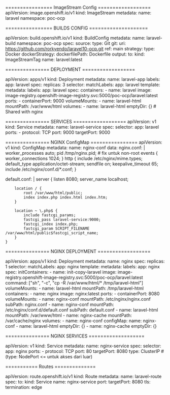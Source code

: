 ================ ImageStream Config ==================
apiVersion: image.openshift.io/v1
kind: ImageStream
metadata:
  name: laravel
  namespace: poc-ocp

================ BUILDS CONFIG ====================

apiVersion: build.openshift.io/v1
kind: BuildConfig
metadata:
  name: laravel-build
  namespace: poc-ocp
spec:
  source:
    type: Git
    git:
      uri: https://github.com/rorkyendo/laravel10-ocp.git
      ref: main
  strategy:
    type: Docker
    dockerStrategy:
      dockerfilePath: Dockerfile
  output:
    to:
      kind: ImageStreamTag
      name: laravel:latest

=============== DEPLOYMENT ==================

apiVersion: apps/v1
kind: Deployment
metadata:
  name: laravel-app
  labels:
    app: laravel
spec:
  replicas: 3
  selector:
    matchLabels:
      app: laravel
  template:
    metadata:
      labels:
        app: laravel
    spec:
      containers:
        - name: laravel
          image: image-registry.openshift-image-registry.svc:5000/poc-ocp/laravel:latest
          ports:
            - containerPort: 9000
          volumeMounts:
            - name: laravel-html
              mountPath: /var/www/html
      volumes:
        - name: laravel-html
          emptyDir: {}  # Shared with nginx

=============== SERVICES ==================
apiVersion: v1
kind: Service
metadata:
  name: laravel-service
spec:
  selector:
    app: laravel
  ports:
    - protocol: TCP
      port: 9000
      targetPort: 9000

=============== NGINX ConfigMap ================
apiVersion: v1
kind: ConfigMap
metadata:
  name: nginx-conf
data:
  nginx.conf: |
    worker_processes auto;
    pid /tmp/nginx.pid;  # fix untuk non-root
    events {
        worker_connections 1024;
    }
    http {
        include       /etc/nginx/mime.types;
        default_type  application/octet-stream;
        sendfile        on;
        keepalive_timeout  65;
        include /etc/nginx/conf.d/*.conf;
    }

  default.conf: |
    server {
        listen 8080;
        server_name localhost;

        location / {
            root /var/www/html/public;
            index index.php index.html index.htm;
        }

        location ~ \.php$ {
            include fastcgi_params;
            fastcgi_pass laravel-service:9000;
            fastcgi_index index.php;
            fastcgi_param SCRIPT_FILENAME /var/www/html/public$fastcgi_script_name;
        }
    }


=============== NGINX DEPLOYMENT ==================

apiVersion: apps/v1
kind: Deployment
metadata:
  name: nginx
spec:
  replicas: 1
  selector:
    matchLabels:
      app: nginx
  template:
    metadata:
      labels:
        app: nginx
    spec:
      initContainers:
        - name: init-copy-laravel
          image: image-registry.openshift-image-registry.svc:5000/poc-ocp/laravel:latest
          command: ["sh", "-c", "cp -R /var/www/html/* /tmp/laravel-html"]
          volumeMounts:
            - name: laravel-html
              mountPath: /tmp/laravel-html
      containers:
        - name: nginx
          image: nginx:latest
          ports:
            - containerPort: 8080
          volumeMounts:
            - name: nginx-conf
              mountPath: /etc/nginx/nginx.conf
              subPath: nginx.conf
            - name: nginx-conf
              mountPath: /etc/nginx/conf.d/default.conf
              subPath: default.conf
            - name: laravel-html
              mountPath: /var/www/html
            - name: nginx-cache
              mountPath: /var/cache/nginx
      volumes:
        - name: nginx-conf
          configMap:
            name: nginx-conf
        - name: laravel-html
          emptyDir: {}
        - name: nginx-cache
          emptyDir: {}

=============== NGINX SERVICES ===================

apiVersion: v1
kind: Service
metadata:
  name: nginx-service
spec:
  selector:
    app: nginx
  ports:
    - protocol: TCP
      port: 80
      targetPort: 8080
  type: ClusterIP #(type: NodePort <= untuk akses dari luar)


=========== Routes ==============

apiVersion: route.openshift.io/v1
kind: Route
metadata:
  name: laravel-route
spec:
  to:
    kind: Service
    name: nginx-service
  port:
    targetPort: 8080
  tls:
    termination: edge
